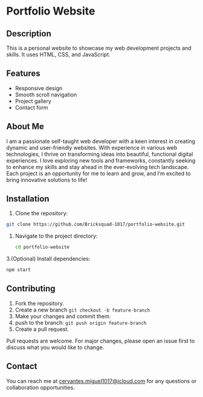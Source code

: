 # Portfolio Website

## Description

This is a personal website to showcase my web development projects and skills. It uses HTML, CSS, and JavaScript.

## Features

- Responsive design
- Smooth scroll navigation
- Project gallery
- Contact form

## About Me

I am a passionate self-taught web developer with a keen interest in creating dynamic and user-friendly websites. With experience in various web technologies, I thrive on transforming ideas into beautiful, functional digital experiences. I love exploring new tools and frameworks, constantly seeking to enhance my skills and stay ahead in the ever-evolving tech landscape. Each project is an opportunity for me to learn and grow, and I’m excited to bring innovative solutions to life!

## Installation

1. Clone the repository:

```bash
git clone https://github.com/Bricksquad-1017/portfolio-website.git
```

1. Navigate to the project directory:

   ```bash
   cd portfolio-website
   ```

3.(Optional) Install dependencies:

```bash
npm start
```

## Contributing

1. Fork the repository.
2. Create a new branch `git checkout -b feature-branch`
3. Make your changes and commit them.
4. push to the branch: `git push origin feature-branch`
5. Create a pull request. 

Pull requests are welcome. For major changes, please open an issue first to discuss what you would like to change.

## Contact

You can reach me at [cervantes.miguel1017@icloud.com](mailto:cervantes.miguel1017@icloud.com) for any questions or collaboration opportunities.
